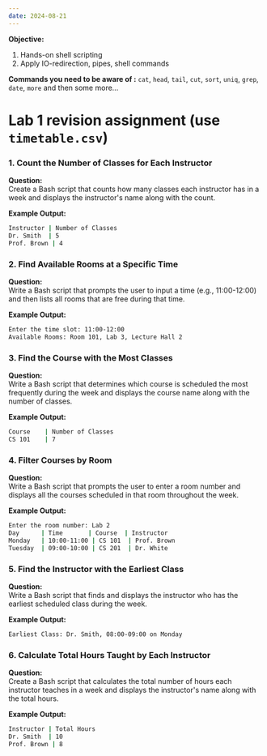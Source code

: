 ```yaml
---
date: 2024-08-21
---
```


**Objective:**
1. Hands-on shell scripting
2. Apply IO-redirection, pipes, shell commands
   
**Commands you need to be aware of :** `cat`, `head`, `tail`, `cut`, `sort`, `uniq`, `grep`, `date`, `more` and then some more...

# Lab 1 revision assignment (use `timetable.csv`)

### **1. Count the Number of Classes for Each Instructor**
**Question:**  
Create a Bash script that counts how many classes each instructor has in a week and displays the instructor's name along with the count.

**Example Output:**
```bash
Instructor | Number of Classes
Dr. Smith  | 5
Prof. Brown | 4
```

### **2. Find Available Rooms at a Specific Time**
**Question:**  
Write a Bash script that prompts the user to input a time (e.g., 11:00-12:00) and then lists all rooms that are free during that time.

**Example Output:**
```bash
Enter the time slot: 11:00-12:00
Available Rooms: Room 101, Lab 3, Lecture Hall 2
```

### **3. Find the Course with the Most Classes**
**Question:**  
Write a Bash script that determines which course is scheduled the most frequently during the week and displays the course name along with the number of classes.

**Example Output:**
```bash
Course    | Number of Classes
CS 101    | 7
```

### **4. Filter Courses by Room**
**Question:**  
Write a Bash script that prompts the user to enter a room number and displays all the courses scheduled in that room throughout the week.

**Example Output:**
```bash
Enter the room number: Lab 2
Day      | Time       | Course  | Instructor
Monday   | 10:00-11:00 | CS 101  | Prof. Brown
Tuesday  | 09:00-10:00 | CS 201  | Dr. White
```


### **5. Find the Instructor with the Earliest Class**
**Question:**  
Write a Bash script that finds and displays the instructor who has the earliest scheduled class during the week.

**Example Output:**
```bash
Earliest Class: Dr. Smith, 08:00-09:00 on Monday
```

### **6. Calculate Total Hours Taught by Each Instructor**
**Question:**  
Create a Bash script that calculates the total number of hours each instructor teaches in a week and displays the instructor's name along with the total hours.

**Example Output:**
```bash
Instructor | Total Hours
Dr. Smith  | 10
Prof. Brown | 8
```
